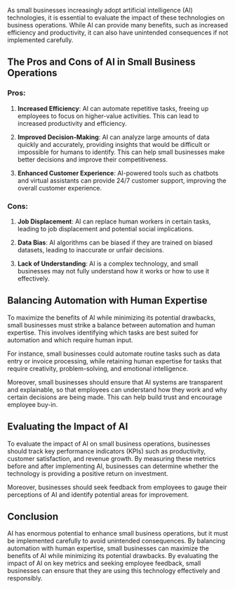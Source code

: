 

As small businesses increasingly adopt artificial intelligence (AI) technologies, it is essential to evaluate the impact of these technologies on business operations. While AI can provide many benefits, such as increased efficiency and productivity, it can also have unintended consequences if not implemented carefully.

The Pros and Cons of AI in Small Business Operations
----------------------------------------------------

### Pros:

1. **Increased Efficiency**: AI can automate repetitive tasks, freeing up employees to focus on higher-value activities. This can lead to increased productivity and efficiency.

2. **Improved Decision-Making**: AI can analyze large amounts of data quickly and accurately, providing insights that would be difficult or impossible for humans to identify. This can help small businesses make better decisions and improve their competitiveness.

3. **Enhanced Customer Experience**: AI-powered tools such as chatbots and virtual assistants can provide 24/7 customer support, improving the overall customer experience.

### Cons:

1. **Job Displacement**: AI can replace human workers in certain tasks, leading to job displacement and potential social implications.

2. **Data Bias**: AI algorithms can be biased if they are trained on biased datasets, leading to inaccurate or unfair decisions.

3. **Lack of Understanding**: AI is a complex technology, and small businesses may not fully understand how it works or how to use it effectively.

Balancing Automation with Human Expertise
-----------------------------------------

To maximize the benefits of AI while minimizing its potential drawbacks, small businesses must strike a balance between automation and human expertise. This involves identifying which tasks are best suited for automation and which require human input.

For instance, small businesses could automate routine tasks such as data entry or invoice processing, while retaining human expertise for tasks that require creativity, problem-solving, and emotional intelligence.

Moreover, small businesses should ensure that AI systems are transparent and explainable, so that employees can understand how they work and why certain decisions are being made. This can help build trust and encourage employee buy-in.

Evaluating the Impact of AI
---------------------------

To evaluate the impact of AI on small business operations, businesses should track key performance indicators (KPIs) such as productivity, customer satisfaction, and revenue growth. By measuring these metrics before and after implementing AI, businesses can determine whether the technology is providing a positive return on investment.

Moreover, businesses should seek feedback from employees to gauge their perceptions of AI and identify potential areas for improvement.

Conclusion
----------

AI has enormous potential to enhance small business operations, but it must be implemented carefully to avoid unintended consequences. By balancing automation with human expertise, small businesses can maximize the benefits of AI while minimizing its potential drawbacks. By evaluating the impact of AI on key metrics and seeking employee feedback, small businesses can ensure that they are using this technology effectively and responsibly.
